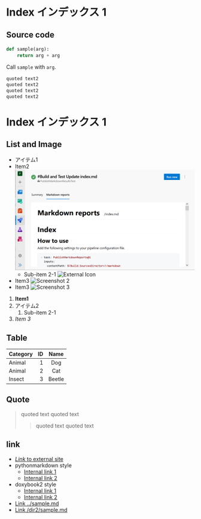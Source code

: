 # Index インデックス 1

## Source code

```python
def sample(arg):
    return arg + arg
```

Call `sample` with `arg`.

    quoted text2
    quoted text2
    quoted text2
    quoted text2

# Index インデックス 1

## List and Image

* アイテム1
* Item2 ![Screenshot](images/screenshot.png)
  * Sub-item 2-1 ![External Icon](https://raw.githubusercontent.com/masamitsu-murase/publish_markdown_reports/develop/images/default_icon.png)
* Item3 ![Screenshot 2](/images/screenshot2.png)
* Item3 ![Screenshot 3](../images/screenshot3.png)

1. **Item1**
1. アイテム2
   1. Sub-item 2-1
1. *Item 3*

## Table

|Category |ID|Name  |
|:--------|-:|:----:|
|Animal   |1 |Dog   |
|Animal   |2 |Cat   |
|Insect   |3 |Beetle|

## Quote

> quoted text
> quoted text
>> quoted text
> quoted text

## link

*  [*Link* to external site](https://github.com/masamitsu-murase/publish_markdown_reports)
* pythonmarkdown style
  *  [Internal link 1](#index-1)
  *  [Internal link 2](#index-1_1)
* doxybook2 style
  *  [Internal link 1](#index-インデックス-1)
  *  [Internal link 2](#index-インデックス-1_1)
* [Link ../sample.md](../sample.md)
* [Link /dir2/sample.md](/dir2/sample.md)
